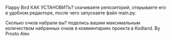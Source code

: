 Flappy Bird
КАК УСТАНОВИТЬ?
скачиваете репозиторий, открываете его в удобном редакторе, после чего запускаете файл main.py.




























Сколько очков набрали вы? поделись вашим максимальным количеством набранных очков в комментариях проекта в Kodland. By Prosto Alex
